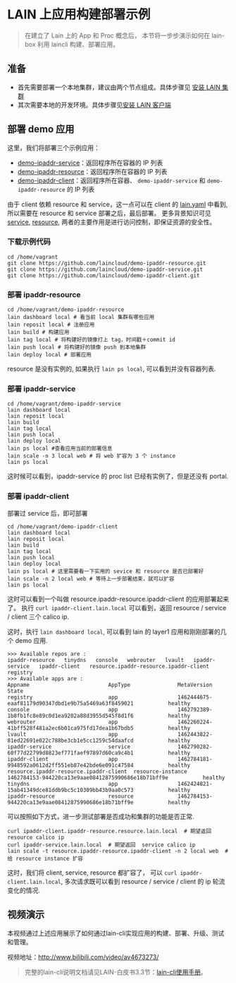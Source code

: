 # LAIN 上应用构建部署示例

>在建立了 Lain 上的 App 和 Proc 概念后，
本节将一步步演示如何在 lain-box 利用 laincli 构建、部署应用。

## 准备

- 首先需要部署一个本地集群，建议由两个节点组成。具体步骤见 [安装 LAIN 集群](../install/cluster.html)
- 其次需要本地的开发环境。具体步骤见[安装 LAIN 客户端](../install/lain-client.html)

## 部署 demo 应用

这里，我们将部署三个示例应用：
- [demo-ipaddr-service](https://github.com/laincloud/demo-ipaddr-service)：返回程序所在容器的 IP 列表
- [demo-ipaddr-resource](https://github.com/laincloud/demo-ipaddr-resource)：返回程序所在容器的 IP 列表
- [demo-ipaddr-client](https://github.com/laincloud/demo-ipaddr-client)：返回程序所在容器、
  `demo-ipaddr-service` 和 `demo-ipaddr-resource` 的 IP 列表

由于 client 依赖 resource 和 service，这一点可以在 client 的
[lain.yaml](https://github.com/laincloud/demo-ipaddr-client/blob/master/lain.yaml) 中看到,
所以需要在 resource 和 service 部署之后，最后部署。
更多背景知识可见 [service](../usermanual/service.html), [resource](../usermanual/resource.html), 
两者的主要作用是进行访问控制，即保证资源的安全性。

### 下载示例代码

```
cd /home/vagrant
git clone https://github.com/laincloud/demo-ipaddr-resource.git
git clone https://github.com/laincloud/demo-ipaddr-service.git
git clone https://github.com/laincloud/demo-ipaddr-client.git
```

### 部署 ipaddr-resource

```
cd /home/vagrant/demo-ipaddr-resource
lain dashboard local # 看当前 local 集群有哪些应用
lain reposit local # 注册应用
lain build # 构建应用
lain tag local # 将构建好的镜像打上 tag，时间戳＋commit id
lain push local # 将构建好的镜像 push 到本地集群
lain deploy local # 部署应用
```

resource 是没有实例的, 如果执行 `lain ps local`, 可以看到并没有容器列表.

### 部署 ipaddr-service

```
cd /home/vagrant/demo-ipaddr-service
lain dashboard local
lain reposit local
lain build
lain tag local
lain push local
lain deploy local
lain ps local #查看应用当前的部署信息
lain scale -n 3 local web # 将 web 扩容为 3 个 instance
lain ps local
```

这时候可以看到，ipaddr-service 的 proc list 已经有实例了，但是还没有 portal.

### 部署 ipaddr-client

部署过 service 后，即可部署

```
cd /home/vagrant/demo-ipaddr-client
lain dashboard local
lain reposit local
lain build
lain tag local
lain push local
lain deploy local
lain ps local # 这里需要看一下实用的 sevice 和 resource 是否已部署好
lain scale -n 2 local web # 等待上一步部署结束，就可以扩容
lain ps local
```

这时可以看到一个叫做 resource.ipaddr-resource.ipaddr-client 的应用部署起来了。
执行 `curl ipaddr-client.lain.local` 可以看到，返回 resource / service / client 三个 calico ip.

这时，执行 `lain dashboard local`, 可以看到 lain 的 layer1 应用和刚刚部署的几个 demo 应用.

```
>>> Available repos are :
ipaddr-resource   tinydns   console   webrouter   lvault   ipaddr-service   ipaddr-client   resource.ipaddr-resource.ipaddr-client   registry
>>> Available apps are :
Appname                         AppType               MetaVersion                                                   State
registry                        app                   1462444675-eaaf81179d90347dbd1e9b75a5469a63f8459021           healthy
console                         app                   1462792389-1b8fb1fc8e89c0d1ea9202a88d3955d545f8d1f6           healthy
webrouter                       app                   1462260224-41bff528f481a2ec6b01ca975fd17dea1b67bdb5           healthy
lvault                          app                   1462443822-81ed22691e022c788be3cb1e5cc1259c54daafcd           healthy
ipaddr-service                  service               1462790282-60f77d22799d8823ef771faef97897d60ca9c4b1           healthy
ipaddr-client                   app                   1462784181-9948592a0612d2ff551eb87e42bde6e091c47584           healthy
resource.ipaddr-resource.ipaddr-client  resource-instance     1462784153-944220ca13e9aae08412875990686e18b71bff9e           healthy
tinydns                         app                   1462424821-15ab41349dce81ddb9bc5c10309bb43b9aa0c573           healthy
ipaddr-resource                 resource              1462784153-944220ca13e9aae08412875990686e18b71bff9e           healthy
```

可以按照如下方式，进一步测试部署是否成功和集群的功能是否正常.

```
curl ipaddr-client.ipaddr-resource.resource.lain.local  # 期望返回 resource calico ip
curl ipaddr-service.lain.local  # 期望返回  service calico ip
lain scale -t resource.ipaddr-resource.ipaddr-client -n 2 local web  # 给 resource instance 扩容
```

这时，我们将 client, service, resource 都扩容了，
可以 `curl ipaddr-client.lain.local`, 多次请求既可以看到 resource / service / client 的 ip 轮流变化的情况.

## 视频演示

本视频通过上述应用展示了如何通过lain-cli实现应用的构建、部署、升级、测试和管理。

视频地址：http://www.bilibili.com/video/av4673273/

> 完整的lain-cli说明文档请见LAIN-白皮书3.3节：[lain-cli使用手册](../usermanual/sdkandcli.html)。
